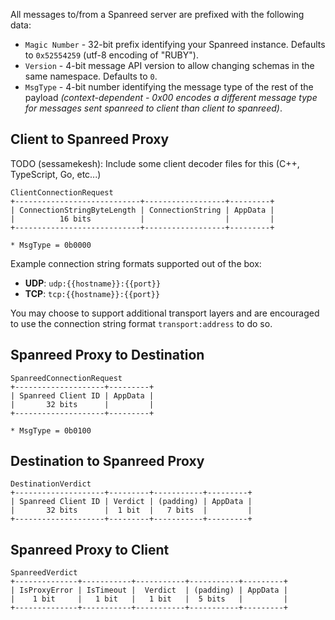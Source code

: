 All messages to/from a Spanreed server are prefixed with the following data:

* `Magic Number` - 32-bit prefix identifying your Spanreed instance. Defaults to `0x52554259` (utf-8 encoding of "RUBY").
* `Version` - 4-bit message API version to allow changing schemas in the same namespace. Defaults to `0`.
* `MsgType` - 4-bit number identifying the message type of the rest of the payload _(context-dependent - 0x00 encodes a different message type for messages sent spanreed to client than client to spanreed)_.

## Client to Spanreed Proxy

TODO (sessamekesh): Include some client decoder files for this (C++, TypeScript, Go, etc...)

```
ClientConnectionRequest
+----------------------------+------------------+---------+
| ConnectionStringByteLength | ConnectionString | AppData |
|          16 bits           |                  |         |
+----------------------------+------------------+---------+

* MsgType = 0b0000
```

Example connection string formats supported out of the box:
* **UDP**: `udp:{{hostname}}:{{port}}`
* **TCP**: `tcp:{{hostname}}:{{port}}`

You may choose to support additional transport layers and are encouraged to use the connection string format `transport:address` to do so.

## Spanreed Proxy to Destination

```
SpanreedConnectionRequest
+--------------------+---------+
| Spanreed Client ID | AppData |
|       32 bits      |         |
+--------------------+---------+

* MsgType = 0b0100
```

## Destination to Spanreed Proxy

```
DestinationVerdict
+--------------------+---------+-----------+---------+
| Spanreed Client ID | Verdict | (padding) | AppData |
|       32 bits      |  1 bit  |   7 bits  |         |
+--------------------+---------+-----------+---------+
```

## Spanreed Proxy to Client

```
SpanreedVerdict
+--------------+-----------+-----------+-----------+---------+
| IsProxyError | IsTimeout |  Verdict  | (padding) | AppData |
|    1 bit     |   1 bit   |   1 bit   |  5 bits   |         |
+--------------+-----------+-----------+-----------+---------+
```
